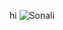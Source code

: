 hi
![Sonali](https://user-images.githubusercontent.com/98897973/154819053-aacda7e9-738a-4ddc-a01c-193f37cbe7d8.jpeg)
